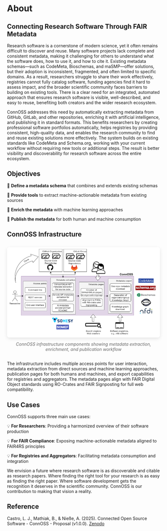 # About

## **Connecting Research Software Through FAIR Metadata**

Research software is a cornerstone of modern science, yet it often remains difficult to discover and reuse. Many software projects lack complete and consistent metadata, making it challenging for others to understand what the software does, how to use it, and how to cite it. Existing metadata schemas—such as CodeMeta, Bioschemas, and maSMP—offer solutions, but their adoption is inconsistent, fragmented, and often limited to specific domains. As a result, researchers struggle to share their work effectively, registries cannot fully catalog software, funding agencies find it hard to assess impact, and the broader scientific community faces barriers to building on existing tools. There is a clear need for an integrated, automated approach that ensures research software is visible, well-described, and easy to reuse, benefiting both creators and the wider research ecosystem.

ConnOSS addresses this need by automatically extracting metadata from GitHub, GitLab, and other repositories, enriching it with artificial intelligence, and publishing it in standard formats. This benefits researchers by creating professional software portfolios automatically, helps registries by providing consistent, high-quality data, and enables the research community to find and reuse existing solutions more effectively. The system builds on existing standards like CodeMeta and Schema.org, working with your current workflow without requiring new tools or additional steps. The result is better visibility and discoverability for research software across the entire ecosystem.

## Objectives

🎯 **Define a metadata schema** that combines and extends existing schemas

🎯 **Provide tools** to extract machine-actionable metadata from existing sources

🎯 **Enrich the metadata** with machine learning approaches

🎯 **Publish the metadata** for both human and machine consumption

## ConnOSS Infrastructure

<div style="text-align: center; margin: 30px 0;">
  <img src="../images/Infrastructure.png" alt="ConnOSS Infrastructure Overview" style="max-width: 100%; height: auto; border-radius: 8px; box-shadow: 0 4px 12px rgba(0,0,0,0.1);">
  <p style="font-style: italic; color: #666; margin-top: 10px;">ConnOSS infrastructure components showing metadata extraction, enrichment, and publication workflow</p>
</div>

The infrastructure includes multiple access points for user interaction, metadata extraction from direct sources and machine learning approaches, publication pages for both humans and machines, and export capabilities for registries and aggregators. The metadata pages align with FAIR Digital Object standards using RO-Crates and FAIR Signposting for full web compatibility.

## Use Cases

ConnOSS supports three main use cases:

💡 **For Researchers**: Providing a harmonized overview of their software production

💡 **For FAIR Compliance**: Exposing machine-actionable metadata aligned to FAIR4RS principles  

💡 **For Registries and Aggregators**: Facilitating metadata consumption and integration


We envision a future where research software is as discoverable and citable as research papers. Where finding the right tool for your research is as easy as finding the right paper. Where software development gets the recognition it deserves in the scientific community. ConnOSS is our contribution to making that vision a reality.

## Reference

Castro, L. J., Mathiak, B., & Nieße, A. (2025). Connected Open Source Software - ConnOSS - Proposal (v1.0.0). [Zenodo](https://doi.org/10.5281/zenodo.15616384)
